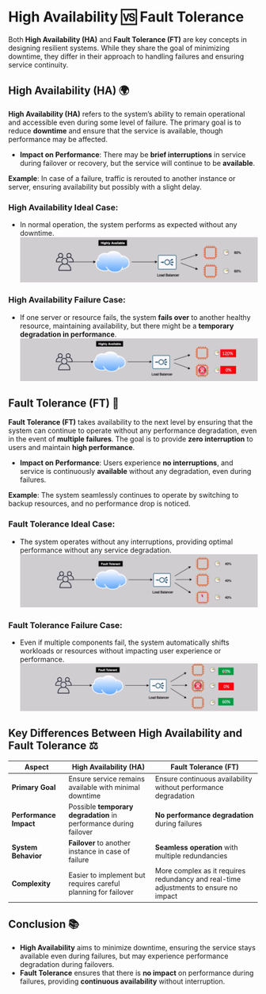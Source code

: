 # **High Availability 🆚 Fault Tolerance**

Both **High Availability (HA)** and **Fault Tolerance (FT)** are key concepts in designing resilient systems. While they share the goal of minimizing downtime, they differ in their approach to handling failures and ensuring service continuity.

## **High Availability (HA)** 🌍

**High Availability (HA)** refers to the system’s ability to remain operational and accessible even during some level of failure. The primary goal is to reduce **downtime** and ensure that the service is available, though performance may be affected.

- **Impact on Performance**: There may be **brief interruptions** in service during failover or recovery, but the service will continue to be **available**.

**Example**: In case of a failure, traffic is rerouted to another instance or server, ensuring availability but possibly with a slight delay.

### **High Availability Ideal Case:**

- In normal operation, the system performs as expected without any downtime.
  ![High Availability Ideal Case](images/high-availability-ideal-case.png)

### **High Availability Failure Case:**

- If one server or resource fails, the system **fails over** to another healthy resource, maintaining availability, but there might be a **temporary degradation in performance**.
  ![High Availability Failure Case](images/high-availability-failure-case.png)

## **Fault Tolerance (FT)** 🚀

**Fault Tolerance (FT)** takes availability to the next level by ensuring that the system can continue to operate without any performance degradation, even in the event of **multiple failures**. The goal is to provide **zero interruption** to users and maintain **high performance**.

- **Impact on Performance**: Users experience **no interruptions**, and service is continuously **available** without any degradation, even during failures.

**Example**: The system seamlessly continues to operate by switching to backup resources, and no performance drop is noticed.

### **Fault Tolerance Ideal Case:**

- The system operates without any interruptions, providing optimal performance without any service degradation.
  ![Fault Tolerance Ideal Case](images/fault-tolerance-ideal-case.png)

### **Fault Tolerance Failure Case:**

- Even if multiple components fail, the system automatically shifts workloads or resources without impacting user experience or performance.
  ![Fault Tolerance Failure Case](images/fault-tolerance-failure-case.png)

## **Key Differences Between High Availability and Fault Tolerance** ⚖️

| **Aspect**             | **High Availability (HA)**                                        | **Fault Tolerance (FT)**                                                             |
| ---------------------- | ----------------------------------------------------------------- | ------------------------------------------------------------------------------------ |
| **Primary Goal**       | Ensure service remains available with minimal downtime            | Ensure continuous availability without performance degradation                       |
| **Performance Impact** | Possible **temporary degradation** in performance during failover | **No performance degradation** during failures                                       |
| **System Behavior**    | **Failover** to another instance in case of failure               | **Seamless operation** with multiple redundancies                                    |
| **Complexity**         | Easier to implement but requires careful planning for failover    | More complex as it requires redundancy and real-time adjustments to ensure no impact |

## **Conclusion** 📚

- **High Availability** aims to minimize downtime, ensuring the service stays available even during failures, but may experience performance degradation during failovers.
- **Fault Tolerance** ensures that there is **no impact** on performance during failures, providing **continuous availability** without interruption.
